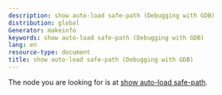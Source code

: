 ```yaml
---
description: show auto-load safe-path (Debugging with GDB)
distribution: global
Generator: makeinfo
keywords: show auto-load safe-path (Debugging with GDB)
lang: en
resource-type: document
title: show auto-load safe-path (Debugging with GDB)
---
```

The node you are looking for is at [show auto-load safe-path](Auto_002dloading-safe-path.html#show-auto_002dload-safe_002dpath).
